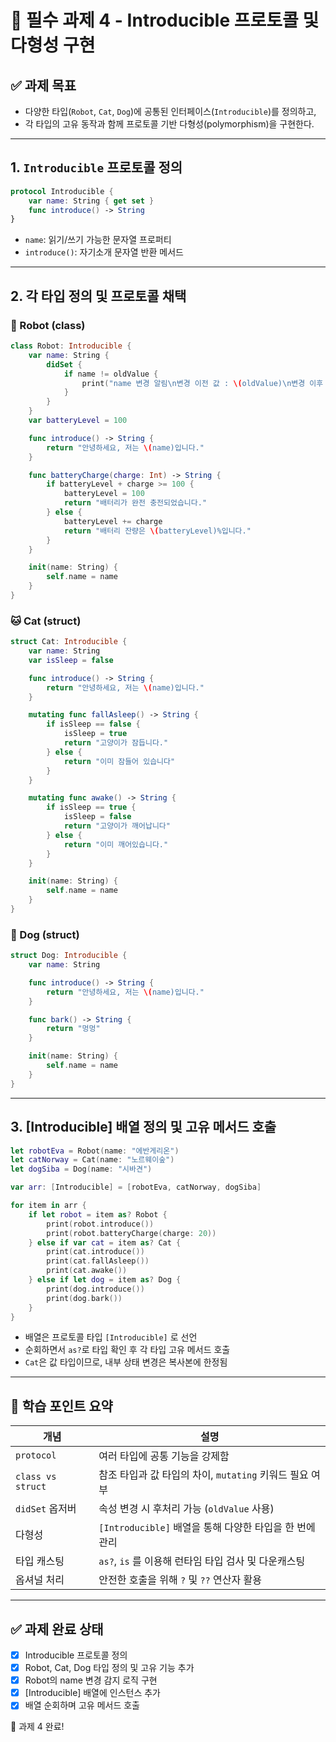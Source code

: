 
# 📘 필수 과제 4 - Introducible 프로토콜 및 다형성 구현

## ✅ 과제 목표

- 다양한 타입(`Robot`, `Cat`, `Dog`)에 공통된 인터페이스(`Introducible`)를 정의하고,
- 각 타입의 고유 동작과 함께 프로토콜 기반 다형성(polymorphism)을 구현한다.

---

## 1. `Introducible` 프로토콜 정의

```swift
protocol Introducible {
    var name: String { get set }
    func introduce() -> String
}
```

- `name`: 읽기/쓰기 가능한 문자열 프로퍼티
- `introduce()`: 자기소개 문자열 반환 메서드

---

## 2. 각 타입 정의 및 프로토콜 채택

### 🦾 Robot (class)

```swift
class Robot: Introducible {
    var name: String {
        didSet {
            if name != oldValue {
                print("name 변경 알림\n변경 이전 값 : \(oldValue)\n변경 이후 값 : \(name)")
            }
        }
    }
    var batteryLevel = 100

    func introduce() -> String {
        return "안녕하세요, 저는 \(name)입니다."
    }

    func batteryCharge(charge: Int) -> String {
        if batteryLevel + charge >= 100 {
            batteryLevel = 100
            return "배터리가 완전 충전되었습니다."
        } else {
            batteryLevel += charge
            return "배터리 잔량은 \(batteryLevel)%입니다."
        }
    }

    init(name: String) {
        self.name = name
    }
}
```

### 🐱 Cat (struct)

```swift
struct Cat: Introducible {
    var name: String
    var isSleep = false

    func introduce() -> String {
        return "안녕하세요, 저는 \(name)입니다."
    }

    mutating func fallAsleep() -> String {
        if isSleep == false {
            isSleep = true
            return "고양이가 잠듭니다."
        } else {
            return "이미 잠들어 있습니다"
        }
    }

    mutating func awake() -> String {
        if isSleep == true {
            isSleep = false
            return "고양이가 깨어납니다"
        } else {
            return "이미 깨어있습니다."
        }
    }

    init(name: String) {
        self.name = name
    }
}
```

### 🐶 Dog (struct)

```swift
struct Dog: Introducible {
    var name: String

    func introduce() -> String {
        return "안녕하세요, 저는 \(name)입니다."
    }

    func bark() -> String {
        return "멍멍"
    }

    init(name: String) {
        self.name = name
    }
}
```

---

## 3. [Introducible] 배열 정의 및 고유 메서드 호출

```swift
let robotEva = Robot(name: "에반게리온")
let catNorway = Cat(name: "노르웨이숲")
let dogSiba = Dog(name: "시바견")

var arr: [Introducible] = [robotEva, catNorway, dogSiba]

for item in arr {
    if let robot = item as? Robot {
        print(robot.introduce())
        print(robot.batteryCharge(charge: 20))
    } else if var cat = item as? Cat {
        print(cat.introduce())
        print(cat.fallAsleep())
        print(cat.awake())
    } else if let dog = item as? Dog {
        print(dog.introduce())
        print(dog.bark())
    }
}
```

- 배열은 프로토콜 타입 `[Introducible]` 로 선언
- 순회하면서 `as?`로 타입 확인 후 각 타입 고유 메서드 호출
- `Cat`은 값 타입이므로, 내부 상태 변경은 복사본에 한정됨

---

## 🧠 학습 포인트 요약

| 개념 | 설명 |
|------|------|
| `protocol` | 여러 타입에 공통 기능을 강제함 |
| `class vs struct` | 참조 타입과 값 타입의 차이, `mutating` 키워드 필요 여부 |
| `didSet` 옵저버 | 속성 변경 시 후처리 가능 (`oldValue` 사용) |
| 다형성 | `[Introducible]` 배열을 통해 다양한 타입을 한 번에 관리 |
| 타입 캐스팅 | `as?`, `is` 를 이용해 런타임 타입 검사 및 다운캐스팅 |
| 옵셔널 처리 | 안전한 호출을 위해 `?` 및 `??` 연산자 활용 |

---

## ✅ 과제 완료 상태

- [x] Introducible 프로토콜 정의
- [x] Robot, Cat, Dog 타입 정의 및 고유 기능 추가
- [x] Robot의 name 변경 감지 로직 구현
- [x] [Introducible] 배열에 인스턴스 추가
- [x] 배열 순회하며 고유 메서드 호출

🎉 과제 4 완료!

